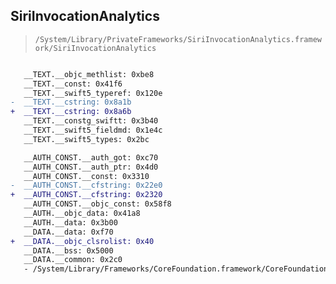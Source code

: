 ## SiriInvocationAnalytics

> `/System/Library/PrivateFrameworks/SiriInvocationAnalytics.framework/SiriInvocationAnalytics`

```diff

   __TEXT.__objc_methlist: 0xbe8
   __TEXT.__const: 0x41f6
   __TEXT.__swift5_typeref: 0x120e
-  __TEXT.__cstring: 0x8a1b
+  __TEXT.__cstring: 0x8a6b
   __TEXT.__constg_swiftt: 0x3b40
   __TEXT.__swift5_fieldmd: 0x1e4c
   __TEXT.__swift5_types: 0x2bc

   __AUTH_CONST.__auth_got: 0xc70
   __AUTH_CONST.__auth_ptr: 0x4d0
   __AUTH_CONST.__const: 0x3310
-  __AUTH_CONST.__cfstring: 0x22e0
+  __AUTH_CONST.__cfstring: 0x2320
   __AUTH_CONST.__objc_const: 0x58f8
   __AUTH.__objc_data: 0x41a8
   __AUTH.__data: 0x3b00
   __DATA.__data: 0xf70
+  __DATA.__objc_clsrolist: 0x40
   __DATA.__bss: 0x5000
   __DATA.__common: 0x2c0
   - /System/Library/Frameworks/CoreFoundation.framework/CoreFoundation

```
